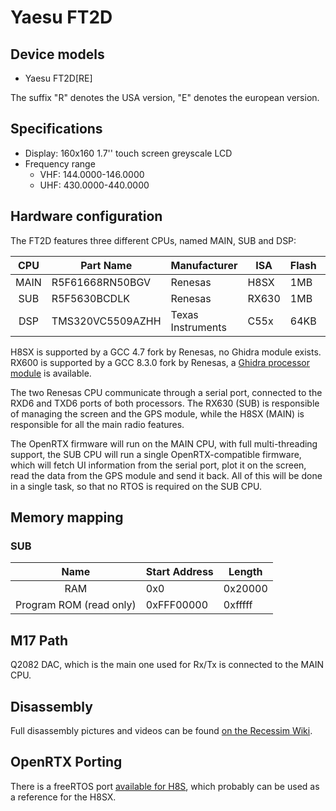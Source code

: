 # Yaesu FT2D
 
## Device models
- Yaesu FT2D[RE]

The suffix "R" denotes the USA version, "E" denotes the european version.

## Specifications
* Display: 160x160 1.7'' touch screen greyscale LCD
* Frequency range
    * VHF: 144.0000-146.0000
    * UHF: 430.0000-440.0000

## Hardware configuration

The FT2D features three different CPUs, named MAIN, SUB and DSP:

| CPU    | Part Name          | Manufacturer        | ISA     | Flash   | RAM    |
| :----: | ------------------ | ------------------- | ------- | ------- | ------ |
| MAIN   | R5F61668RN50BGV    | Renesas             | H8SX    | 1MB     | 56KB   |
| SUB    | R5F5630BCDLK       | Renesas             | RX630   | 1MB     | 96KB   |
| DSP    | TMS320VC5509AZHH   | Texas Instruments   | C55x    | 64KB    | 256KB  |


H8SX is supported by a GCC 4.7 fork by Renesas, no Ghidra module exists.
RX600 is supported by a GCC 8.3.0 fork by Renesas, a [Ghidra processor module](https://github.com/ballon-rouge/rx-proc-ghidra) is available.

The two Renesas CPU communicate through a serial port, connected to the RXD6 and TXD6 ports of both processors.
The RX630 (SUB) is responsible of managing the screen and the GPS module, while the H8SX (MAIN) is responsible for all
the main radio features.

The OpenRTX firmware will run on the MAIN CPU, with full multi-threading support, the SUB CPU will run a single OpenRTX-compatible
firmware, which will fetch UI information from the serial port, plot it on the screen, read the data from the GPS module and send it back.
All of this will be done in a single task, so that no RTOS is required on the SUB CPU.

## Memory mapping

### SUB

|           Name          | Start Address | Length   |
|:-----------------------:|---------------|----------|
|           RAM           | 0x0           | 0x20000  |
| Program ROM (read only) | 0xFFF00000    | 0xfffff |

## M17 Path

Q2082 DAC, which is the main one used for Rx/Tx is connected to the MAIN CPU.

## Disassembly

Full disassembly pictures and videos can be found [on the Recessim Wiki](https://wiki.recessim.com/view/Yaesu_FT2DR).

## OpenRTX Porting

There is a freeRTOS port [available for H8S](https://www.freertos.org/porth8s.html),
which probably can be used as a reference for the H8SX.

